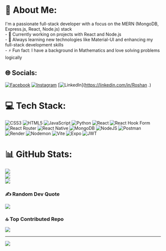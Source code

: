# 💫 About Me:
I'm a passionate full-stack developer with a focus on the MERN (MongoDB, Express.js, React, Node.js) stack<br>- 🔭 Currently working on projects with React and Node.js<br>- 🌱 Always learning new technologies like Material-UI and enhancing my full-stack development skills<br>- ⚡ Fun fact: I have a background in Mathematics and love solving problems logically


## 🌐 Socials:
[![Facebook](https://img.shields.io/badge/Facebook-%231877F2.svg?logo=Facebook&logoColor=white)](https://m.facebook.com/profile.php?id=100009256512718&name=xhp_nt_) [![Instagram](https://img.shields.io/badge/Instagram-%23E4405F.svg?logo=Instagram&logoColor=white)](https://instagram.com/ro_shan_vj) [![LinkedIn](https://img.shields.io/badge/LinkedIn-%230077B5.svg?logo=linkedin&logoColor=white)](https://linkedin.com/in/Roshan .) 

# 💻 Tech Stack:
![CSS3](https://img.shields.io/badge/css3-%231572B6.svg?style=for-the-badge&logo=css3&logoColor=white) ![HTML5](https://img.shields.io/badge/html5-%23E34F26.svg?style=for-the-badge&logo=html5&logoColor=white) ![JavaScript](https://img.shields.io/badge/javascript-%23323330.svg?style=for-the-badge&logo=javascript&logoColor=%23F7DF1E) ![Python](https://img.shields.io/badge/python-3670A0?style=for-the-badge&logo=python&logoColor=ffdd54) ![React](https://img.shields.io/badge/react-%2320232a.svg?style=for-the-badge&logo=react&logoColor=%2361DAFB) ![React Hook Form](https://img.shields.io/badge/React%20Hook%20Form-%23EC5990.svg?style=for-the-badge&logo=reacthookform&logoColor=white) ![React Router](https://img.shields.io/badge/React_Router-CA4245?style=for-the-badge&logo=react-router&logoColor=white) ![React Native](https://img.shields.io/badge/react_native-%2320232a.svg?style=for-the-badge&logo=react&logoColor=%2361DAFB) ![MongoDB](https://img.shields.io/badge/MongoDB-%234ea94b.svg?style=for-the-badge&logo=mongodb&logoColor=white) ![NodeJS](https://img.shields.io/badge/node.js-6DA55F?style=for-the-badge&logo=node.js&logoColor=white) ![Postman](https://img.shields.io/badge/Postman-FF6C37?style=for-the-badge&logo=postman&logoColor=white) ![Render](https://img.shields.io/badge/Render-%46E3B7.svg?style=for-the-badge&logo=render&logoColor=white) ![Nodemon](https://img.shields.io/badge/NODEMON-%23323330.svg?style=for-the-badge&logo=nodemon&logoColor=%BBDEAD) ![Vite](https://img.shields.io/badge/vite-%23646CFF.svg?style=for-the-badge&logo=vite&logoColor=white) ![Expo](https://img.shields.io/badge/expo-1C1E24?style=for-the-badge&logo=expo&logoColor=#D04A37) ![JWT](https://img.shields.io/badge/JWT-black?style=for-the-badge&logo=JSON%20web%20tokens)
# 📊 GitHub Stats:
![](https://github-readme-stats.vercel.app/api?username=Roshanvj11&theme=radical&hide_border=false&include_all_commits=true&count_private=true)<br/>
![](https://github-readme-streak-stats.herokuapp.com/?user=Roshanvj11&theme=radical&hide_border=false)<br/>
![](https://github-readme-stats.vercel.app/api/top-langs/?username=Roshanvj11&theme=radical&hide_border=false&include_all_commits=true&count_private=true&layout=compact)

### ✍️ Random Dev Quote
![](https://quotes-github-readme.vercel.app/api?type=horizontal&theme=radical)

### 🔝 Top Contributed Repo
![](https://github-contributor-stats.vercel.app/api?username=Roshanvj11&limit=5&theme=dark&combine_all_yearly_contributions=true)

---
[![](https://visitcount.itsvg.in/api?id=Roshanvj11&icon=0&color=0)](https://visitcount.itsvg.in)

<!-- Proudly created with GPRM ( https://gprm.itsvg.in ) -->
